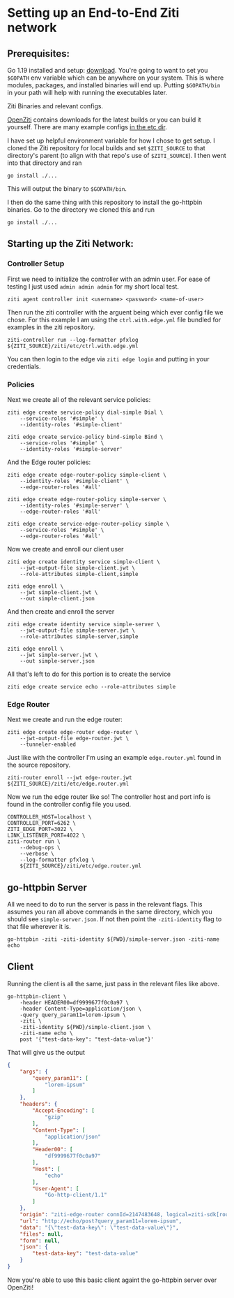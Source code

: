 # Setting up an End-to-End Ziti network
## Prerequisites:

Go 1.19 installed and setup: [download](https://go.dev/doc/install). You're going to want to set you `$GOPATH` env variable which can be anywhere on your system. This is where modules, packages, and installed binaries will end up. Putting `$GOPATH/bin` in your path will help with running the executables later.

Ziti Binaries and relevant configs.

[OpenZiti](https://github.com/openziti/ziti/tree/main) contains downloads for the latest builds or you can build it yourself. There are many example configs [in the etc dir](https://github.com/openziti/ziti/tree/main/etc).

I have set up helpful environment variable for how I chose to get setup. I cloned the Ziti repository for local builds and set `$ZITI_SOURCE` to that directory's parent (to align with that repo's use of `$ZITI_SOURCE`). I then went into that directory and ran 
```
go install ./...
```

This will output the binary to `$GOPATH/bin`.

I then do the same thing with this repository to install the go-httpbin binaries. Go to the directory we cloned this and run
```
go install ./...
```

## Starting up the Ziti Network:

### Controller Setup

First we need to initialize the controller with an admin user. For ease of testing I just used `admin admin admin` for my short local test.

```
ziti agent controller init <username> <password> <name-of-user>
```

Then run the ziti controller with the arguent being which ever config file we chose. For this example I am using the `ctrl.with.edge.yml` file bundled for examples in the ziti repository.


```
ziti-controller run --log-formatter pfxlog ${ZITI_SOURCE}/ziti/etc/ctrl.with.edge.yml
```

You can then login to the edge via `ziti edge login` and putting in your credentials.

### Policies
Next we create all of the relevant service policies:

```
ziti edge create service-policy dial-simple Dial \
    --service-roles '#simple' \
    --identity-roles '#simple-client'

ziti edge create service-policy bind-simple Bind \
    --service-roles '#simple' \
    --identity-roles '#simple-server'
```

And the Edge router policies:

```
ziti edge create edge-router-policy simple-client \
    --identity-roles '#simple-client' \
    --edge-router-roles '#all'

ziti edge create edge-router-policy simple-server \
    --identity-roles '#simple-server' \
    --edge-router-roles '#all'

ziti edge create service-edge-router-policy simple \
    --service-roles '#simple' \
    --edge-router-roles '#all'
```

Now we create and enroll our client user

```
ziti edge create identity service simple-client \
    --jwt-output-file simple-client.jwt \
    --role-attributes simple-client,simple

ziti edge enroll \
    --jwt simple-client.jwt \
    --out simple-client.json
```

And then create and enroll the server

```
ziti edge create identity service simple-server \
    --jwt-output-file simple-server.jwt \
    --role-attributes simple-server,simple

ziti edge enroll \
    --jwt simple-server.jwt \
    --out simple-server.json
```

All that's left to do for this portion is to create the service
```
ziti edge create service echo --role-attributes simple
```

### Edge Router
Next we create and run the edge router:

```
ziti edge create edge-router edge-router \
    --jwt-output-file edge-router.jwt \
    --tunneler-enabled
```

Just like with the controller I'm using an example `edge.router.yml` found in the source repository.
```
ziti-router enroll --jwt edge-router.jwt ${ZITI_SOURCE}/ziti/etc/edge.router.yml
```

Now we run the edge router like so! The controller host and port info is found in the controller config file you used.
```
CONTROLLER_HOST=localhost \
CONTROLLER_PORT=6262 \
ZITI_EDGE_PORT=3022 \
LINK_LISTENER_PORT=4022 \
ziti-router run \
    --debug-ops \
    --verbose \
    --log-formatter pfxlog \
    ${ZITI_SOURCE}/ziti/etc/edge.router.yml
```

## go-httpbin Server
All we need to do to run the server is pass in the relevant flags. This assumes you ran all above commands in the same directory, which you should see `simple-server.json`. If not then point the `-ziti-identity` flag to that file wherever it is.
```
go-httpbin -ziti -ziti-identity ${PWD}/simple-server.json -ziti-name echo
```

## Client
Running the client is all the same, just pass in the relevant files like above.
```
go-httpbin-client \
    -header HEADER00=df9999677f0c0a97 \
    -header Content-Type=application/json \
    -query query_param11=lorem-ipsum \
    -ziti \
    -ziti-identity ${PWD}/simple-client.json \
    -ziti-name echo \
    post '{"test-data-key": "test-data-value"}'
```

That will give us the output

```json
{
    "args": {
        "query_param11": [
            "lorem-ipsum"
        ]
    },
    "headers": {
        "Accept-Encoding": [
            "gzip"
        ],
        "Content-Type": [
            "application/json"
        ],
        "Header00": [
            "df9999677f0c0a97"
        ],
        "Host": [
            "echo"
        ],
        "User-Agent": [
            "Go-http-client/1.1"
        ]
    },
    "origin": "ziti-edge-router connId=2147483648, logical=ziti-sdk[router=tls://127.0.0.1:3022]",
    "url": "http://echo/post?query_param11=lorem-ipsum",
    "data": "{\"test-data-key\": \"test-data-value\"}",
    "files": null,
    "form": null,
    "json": {
        "test-data-key": "test-data-value"
    }
}
```

Now you're able to use this basic client againt the go-httpbin server over OpenZiti! 